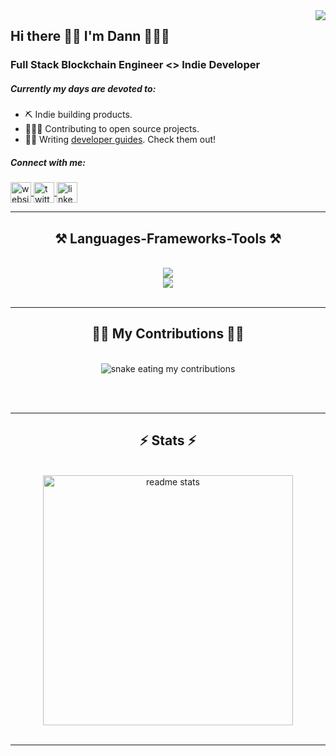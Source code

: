 <img align="right" src="https://visitor-badge.laobi.icu/badge?page_id=dannweeeee.dannweeeee" />

## Hi there 👋🏻 I'm Dann 🏄🏻‍♂️

### Full Stack Blockchain Engineer <> Indie Developer

##### Currently my days are devoted to:
- ⛏️ Indie building products.
- 🏄🏻‍♂️ Contributing to open source projects.
- ✍🏼 Writing [developer guides](https://dev.dannwee.xyz/). Check them out!
 
<p align="left">
 <h5>Connect with me:</h5>
    <a href="https://dannwee.xyz" target="_blank" rel="noopener noreferrer">
     <img align="center" src="https://img.icons8.com/?size=100&id=2963&format=png&color=000000" alt="website" height="33" width="33" />
    </a>
    <a href="https://x.com/dannweeeee" target="_blank" rel="noopener noreferrer">
     <img align="center" src="https://img.icons8.com/?size=100&id=phOKFKYpe00C&format=png&color=000000" alt="twitter" height="33" width="33" />
    </a>
    <a href="https://linkedin.com/in/dannwee" target="_blank" rel="noopener noreferrer">
     <img align="center" src="https://img.icons8.com/?size=100&id=8808&format=png&color=000000" alt="linkedin" height="33" width="33" />
    </a>
</p>

 <hr/>
 
<h2 align="center">⚒️ Languages-Frameworks-Tools ⚒️</h2>
<br/>
<div align="center">
    <img src="https://skillicons.dev/icons?i=python,c,java,cpp,javascript,typescript,html,css,tailwind,threejs,solidity,rust" /><br>
    <img src="https://skillicons.dev/icons?i=nodejs,react,vite,nextjs,mysql,postgres,mongodb,remix,ipfs,figma,git,docker,kubernetes" />
</div>

<br/>
<hr/>

<div align="center">
  <h2>🏋🏻 My Contributions 🏋🏻</h2>
  <br>
  <img alt="snake eating my contributions" src="https://raw.githubusercontent.com/dannweeeee/dannweeeee/output/github-contribution-grid-snake.svg" />
  
  <br/><br/>
</div>

<hr/>

<h2 align="center">⚡ Stats ⚡</h2>
<br>
<div align=center>
  <img width=400 src="https://github-readme-stats-salesp07.vercel.app/api?username=dannweeeee&count_private=true&show_icons=true&theme=react&rank_icon=github&border_radius=10" alt="readme stats" />
  <br/>
</div>

<br/>
<hr/>

